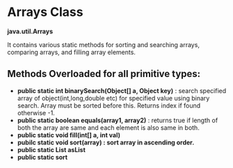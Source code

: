 
# Arrays Class

<b>java.util.Arrays</b>

It contains various static methods for sorting and searching arrays, comparing arrays, and filling array elements.

## Methods Overloaded for all primitive types:
- <b>public static int binarySearch(Object[] a, Object key)</b> : search specified array of object(int,long,double etc) for specified value using binary search. Array must be sorted before this. Returns index if found otherwise -1.
- <b>public static boolean equals(array1, array2)</b> : returns true if length of both the array are same and each element is also same in both.
- <b>public static void fill(int[] a, int val)
- <b>pubilc static void sort(array)</b> : sort array in ascending order.
- <b>public static List asList</b>
- <b>public static sort</b>


